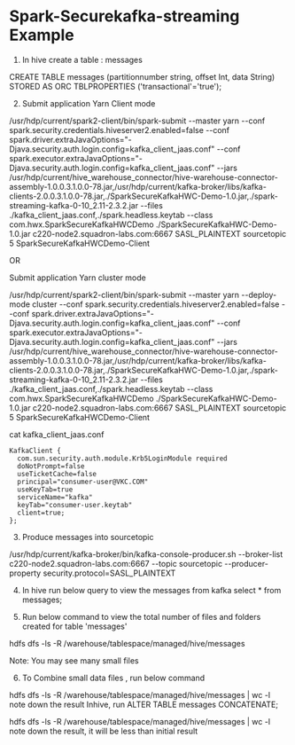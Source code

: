 # Spark-Securekafka-streaming Example

1) In hive create a table : messages

CREATE TABLE messages (partitionnumber string, offset Int, data String) STORED AS ORC TBLPROPERTIES ('transactional'='true');

2) Submit application Yarn Client mode

/usr/hdp/current/spark2-client/bin/spark-submit --master yarn --conf spark.security.credentials.hiveserver2.enabled=false  --conf spark.driver.extraJavaOptions="-Djava.security.auth.login.config=kafka_client_jaas.conf" --conf spark.executor.extraJavaOptions="-Djava.security.auth.login.config=kafka_client_jaas.conf"  --jars /usr/hdp/current/hive_warehouse_connector/hive-warehouse-connector-assembly-1.0.0.3.1.0.0-78.jar,/usr/hdp/current/kafka-broker/libs/kafka-clients-2.0.0.3.1.0.0-78.jar,./SparkSecureKafkaHWC-Demo-1.0.jar,./spark-streaming-kafka-0-10_2.11-2.3.2.jar  --files ./kafka_client_jaas.conf,./spark.headless.keytab  --class com.hwx.SparkSecureKafkaHWCDemo ./SparkSecureKafkaHWC-Demo-1.0.jar  c220-node2.squadron-labs.com:6667 SASL_PLAINTEXT sourcetopic 5 SparkSecureKafkaHWCDemo-Client

OR

Submit application Yarn cluster mode

/usr/hdp/current/spark2-client/bin/spark-submit --master yarn --deploy-mode cluster --conf spark.security.credentials.hiveserver2.enabled=false  --conf spark.driver.extraJavaOptions="-Djava.security.auth.login.config=kafka_client_jaas.conf" --conf spark.executor.extraJavaOptions="-Djava.security.auth.login.config=kafka_client_jaas.conf"  --jars /usr/hdp/current/hive_warehouse_connector/hive-warehouse-connector-assembly-1.0.0.3.1.0.0-78.jar,/usr/hdp/current/kafka-broker/libs/kafka-clients-2.0.0.3.1.0.0-78.jar,./SparkSecureKafkaHWC-Demo-1.0.jar,./spark-streaming-kafka-0-10_2.11-2.3.2.jar  --files ./kafka_client_jaas.conf,./spark.headless.keytab  --class com.hwx.SparkSecureKafkaHWCDemo ./SparkSecureKafkaHWC-Demo-1.0.jar  c220-node2.squadron-labs.com:6667 SASL_PLAINTEXT sourcetopic 5 SparkSecureKafkaHWCDemo-Client


cat kafka_client_jaas.conf
```
KafkaClient {
  com.sun.security.auth.module.Krb5LoginModule required
  doNotPrompt=false
  useTicketCache=false
  principal="consumer-user@VKC.COM"
  useKeyTab=true
  serviceName="kafka"
  keyTab="consumer-user.keytab"
  client=true;
};
```


3) Produce messages into sourcetopic

/usr/hdp/current/kafka-broker/bin/kafka-console-producer.sh --broker-list c220-node2.squadron-labs.com:6667    --topic sourcetopic --producer-property security.protocol=SASL_PLAINTEXT

4) In hive run below query to view the messages from kafka
select * from messages;

5) Run below command to view the total number of files and folders created for table 'messages'

hdfs dfs -ls -R  /warehouse/tablespace/managed/hive/messages

Note: You may see many small files

6) To Combine small data files , run below command

 hdfs dfs -ls -R  /warehouse/tablespace/managed/hive/messages | wc -l
 note down the result
 Inhive, run
 ALTER TABLE messages CONCATENATE;

 hdfs dfs -ls -R  /warehouse/tablespace/managed/hive/messages | wc -l
  note down the result, it will be less than initial result

